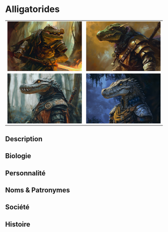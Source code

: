 # Alligatorides
| | |
|-|-|
|![Alligatoride](../../../../_images/bakari_pheroh.png) |![Alligatoride](../../../../_images/djibril.png) |
|![Alligatoride](../../../../_images/alligatoride_femme1.png) |![Alligatoride](../../../../_images/alligatoride_femme2.png) |

## Description
## Biologie
## Personnalité
## Noms & Patronymes
## Société
## Histoire
